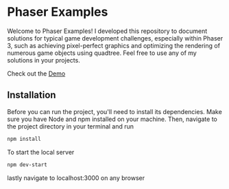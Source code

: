 # Phaser Examples

Welcome to Phaser Examples! I developed this repository to document solutions for typical game development challenges, especially within Phaser 3, such as achieving pixel-perfect graphics and optimizing the rendering of numerous game objects using quadtree. Feel free to use any of my solutions in your projects.

Check out the [Demo](https://phaser-examples-3cbdf0d13426.herokuapp.com)

## Installation

Before you can run the project, you'll need to install its dependencies. Make sure you have Node and npm installed on your machine. Then, navigate to the project directory in your terminal and run

```bash
npm install
```
To start the local server

```bash
npm dev-start
```
lastly navigate to localhost:3000 on any browser
